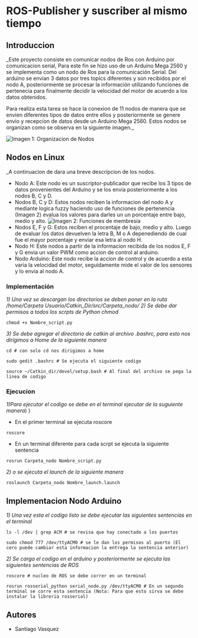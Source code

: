# ROS-Publisher y suscriber al mismo tiempo

## Introduccion


_Este proyecto consiste en comunicar nodos de Ros con Arduino por comunicacion serial, Para este fin se hizo uso de un Arduino Mega 2560 y se implementa como un nodo de Ros para la comunicación Serial. Del arduino se envian 3 datos por tres topics diferentes y son recibidos por el nodo A, posteriormente se procesar la información utilizando funciones de pertenecia para finalmente decidir la velocidad del motor de acuerdo a los datos obtenidos.

Para realiza esta tarea se hace la conexion de 11 nodos de manera que se envien diferentes tipos de datos entre ellos y posteriormente se genere envio y recepcion de datos desde un Arduino Mega 2560. Estos nodos se organizan como se observa en la siguiente imagen._

![Imagen 1: Organizacion de Nodos](https://github.com/santiago-v-2013/ROS-Publisher_and_suscriber/blob/main/Imagenes/Nodos.PNG)

## Nodos en Linux

_A continuacion de dara una breve descripcion de los nodos.

* Nodo A: Este nodo es un suscriptor-publicador que recibe los 3 tipos de datos provenientes del Arduino y se los envia posteriormente a los nodos B, C y D.
* Nodos B, C y D: Estos nodos reciben la informacion del nodo A y mediante logica fuzzy haciendo uso de funciones de pertenencia (Imagen 2) evalua los valores para darles un un porcentaje entre bajo, medio y alto.
![Imagen 2: Funciones de membresia](https://github.com/santiago-v-2013/ROS-Publisher_and_suscriber/blob/main/Imagenes/F_membresia.PNG)
* Nodos E, F y G: Estos reciben el procentaje de bajo, medio y alto. Luego de evaluar los datos devuelven la letra B, M o A depenediendo de cual fue el mayor porcentaje y enviar esa letra al nodo H.
* Nodo H: Este nodos a partir de la informacion recibida de los nodos E, F y G envia un valor PWM como accion de control al arduino.
* Nodo Arduino: Este nodo recibe la accion de control y de acuerdo a esta varia la velocidad del motor, seguidamente mide el valor de los sensores y lo envia al nodo A.

### Implementación

_1) Una vez se descargan los directorios se deben poner en la ruta /home/Carpeta Usuario/Catkin_Dir/src/Carpeta_nodo/_
_2) Se debe dar permisos a todos los scrpts de Python chmod_ 
```
chmod +x Nombre_script.py
```
_3) Se debe agregar el directorio de catkin al archivo .bashrc, para esto nos dirigimos a Home de la siguiente manera_

```
cd # con solo cd nos dirigimos a home

sudo gedit .bashrc # Se ejecuta el siguiente codigo

source ~/Catkin_dir/devel/setup.bash # Al final del archivo se pega la linea de codigo

```

### Ejecucion

_1)Para ejecutar el codigo se debe en el terminal ejecutar de la suguiente manera_) )

* En el primer terminal se ejecuta roscore
```
roscore
```


* En un terminal diferente para cada scrpt se ejecuta la siguiente sentencia
```
rosrun Carpeta_nodo Nombre_script.py
```
_2) o se ejecuta el launch de la siguiente manera_

```
roslaunch Carpeta_nodo Nombre_launch.launch

```

## Implementacion Nodo Arduino

_1) Una vez esta el codigo listo se debe ejecutar las siguientes sentencias en el terminal_
```
ls -l /dev | grep ACM # se revisa que hay conectado a los puertos

sudo chmod 777 /dev/ttyACM0 # se le dan los permisos al puerto (El cero puede cambiar esta informacion la entrega la sentencia anterior)
```

_2) Se carga el codigo en el arduino y posteriormente se ejecuta las siguientes sentencias de ROS_
```
roscore # nucleo de ROS se debe correr en un terminal

rosrun rosserial_python serial_node.py /dev/ttyACM0 # En un segundo terminal se corre esta sentencia (Nota: Para que esto sirva se debe instalar la libreria rosserial)
```

## Autores

* Santiago Vasquez
